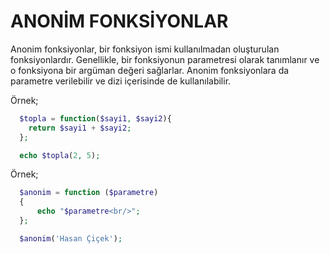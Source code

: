 # ANONİM FONKSİYONLAR

Anonim fonksiyonlar, bir fonksiyon ismi kullanılmadan oluşturulan fonksiyonlardır. Genellikle, bir fonksiyonun parametresi olarak tanımlanır ve o fonksiyona bir argüman değeri sağlarlar. Anonim fonksiyonlara da parametre verilebilir ve dizi içerisinde de kullanılabilir.

Örnek;

```php
  $topla = function($sayi1, $sayi2){
    return $sayi1 + $sayi2;
  };

  echo $topla(2, 5);
```

Örnek;

```php
  $anonim = function ($parametre)
  {
      echo "$parametre<br/>";
  };

  $anonim('Hasan Çiçek');
```
